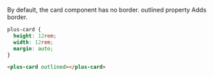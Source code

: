 By default, the card component has no border. outlined property Adds border.

```css [style]
plus-card {
  height: 12rem;
  width: 12rem;
  margin: auto;
}
```

```html [template]
<plus-card outlined></plus-card>
```
